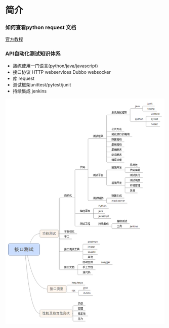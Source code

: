 # 简介

### 如何查看python request 文档
[官方教程](http://cn.python-requests.org/zh_CN/latest/)

### API自动化测试知识体系

- 熟练使用一门语言(python/java/javascript)
- 接口协议 HTTP webservices Dubbo websocker
- 库 request
- 测试框架unittest/pytest/junit
- 持续集成 jenkins

![](apitest.png)
